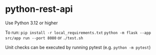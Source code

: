 # python-rest-api

Use Python 3.12 or higher

To run:
`pip install -r local_requirements.txt`
`python -m flask --app src/app run --port 8080` or `./test.sh`

Unit checks can be executed by running pytest (e.g. `python -m pytest`)